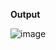 **Output**

![image](https://github.com/Goutham799/web-dev/assets/59788008/d2edfa32-3496-4db9-a7bb-450a560d9ac3)
